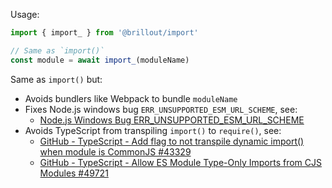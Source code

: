 Usage:

```js
import { import_ } from '@brillout/import'

// Same as `import()`
const module = await import_(moduleName)
```

Same as `import()` but:
 - Avoids bundlers like Webpack to bundle `moduleName`
 - Fixes Node.js windows bug `ERR_UNSUPPORTED_ESM_URL_SCHEME`, see:
   - [Node.js Windows Bug ERR_UNSUPPORTED_ESM_URL_SCHEME](https://stackoverflow.com/questions/69665780/error-err-unsupported-esm-url-scheme-only-file-and-data-urls-are-supported-by/70057245#70057245)
 - Avoids TypeScript from transpiling `import()` to `require()`, see:
   - [GitHub - TypeScript - Add flag to not transpile dynamic import() when module is CommonJS #43329](https://github.com/microsoft/TypeScript/issues/43329)
   - [GitHub - TypeScript - Allow ES Module Type-Only Imports from CJS Modules #49721](https://github.com/microsoft/TypeScript/issues/49721)

